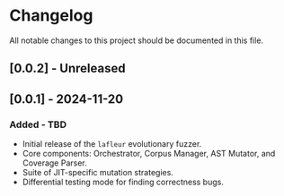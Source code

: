 # Changelog

All notable changes to this project should be documented in this file.

## [0.0.2] - Unreleased


## [0.0.1] - 2024-11-20

### Added - TBD
- Initial release of the `lafleur` evolutionary fuzzer.
- Core components: Orchestrator, Corpus Manager, AST Mutator, and Coverage Parser.
- Suite of JIT-specific mutation strategies.
- Differential testing mode for finding correctness bugs.
